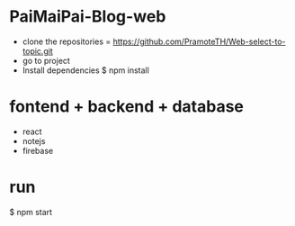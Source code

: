# PaiMaiPai-Blog-web
- clone the repositories = https://github.com/PramoteTH/Web-select-to-topic.git
- go to project
- Install dependencies
  $ npm install

# fontend + backend + database
- react
- notejs
- firebase

# run 
$ npm start
